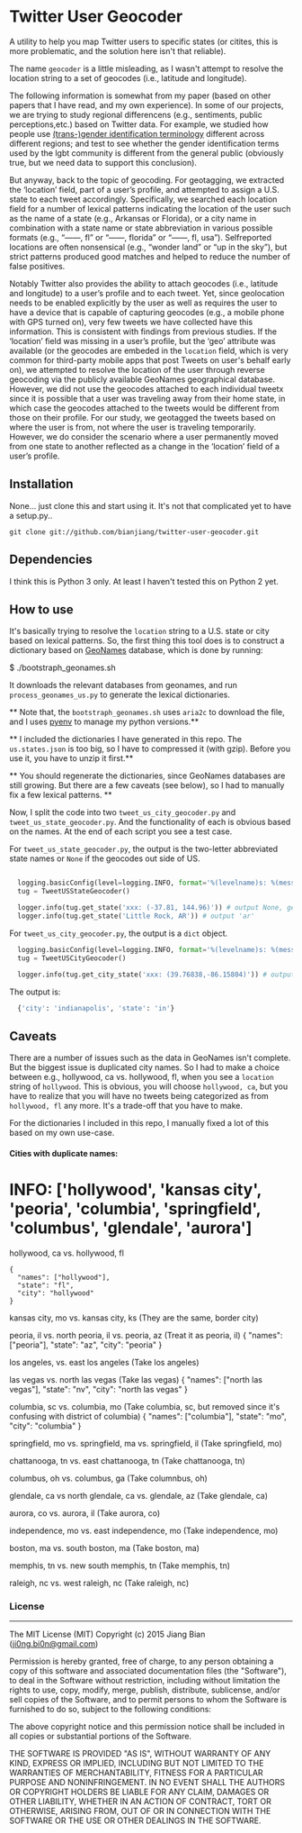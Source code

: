 
Twitter User Geocoder
==========

A utility to help you map Twitter users to specific states (or citites, this is more problematic, and the solution here isn't that reliable).

The name `geocoder` is a little misleading, as I wasn't attempt to resolve the location string to a set of geocodes (i.e., latitude and longitude).

The following information is somewhat from my paper (based on other papers that I have read, and my own experience). In some of our projects, we are trying to study regional differencens (e.g., sentiments, public perceptions,etc.) based on Twitter data. For example, we studied how people use [(trans-)gender identification terminology](http://bianjiang.github.io/twitter-language-on-transgender/) different across different regions; and test to see whether the gender identification terms used by the lgbt community is different from the general public (obviously true, but we need data to support this conclusion).

But anyway, back to the topic of geocoding. For geotagging, we extracted the ‘location’ field, part of a user’s profile, and attempted to assign a U.S. state to each tweet accordingly. Specifically, we searched each location field for a number of lexical patterns indicating the location of the user such as the name of a state (e.g., Arkansas or Florida), or a city name in combination with a state name or state abbreviation in various possible formats (e.g., “——, fl” or “——, florida” or “——, fl, usa”). Selfreported locations are often nonsensical (e.g., “wonder land” or “up in the sky”), but strict patterns produced good matches and helped to reduce the number of false positives.

Notably Twitter also provides the ability to attach geocodes (i.e., latitude and longitude) to a user’s profile and to each tweet. Yet, since geolocation needs to be enabled explicitly by the user as well as requires the user to have a device that is capable of capturing geocodes (e.g., a mobile phone with GPS turned on), very few tweets we have collected have this information. This is consistent with findings from previous studies. If the ‘location’ field was missing in a user’s profile, but the ‘geo’ attribute was available (or the geocodes are embeded in the `location` field, which is very common for third-party mobile apps that post Tweets on user's behalf early on), we attempted to resolve the location of the user through reverse geocoding via the publicly available GeoNames geographical database. However, we did not use the geocodes attached to each individual tweetx since it is possible that a user was traveling away from their home state, in which case the geocodes attached to the tweets would be different from those on their profile. For our study, we geotagged the tweets based on where the user is from, not where the user is traveling temporarily. However, we do consider the scenario where a user permanently moved from one state to another reflected as a change in the ‘location’ field of a user’s profile.

Installation
------------

None... just clone this and start using it. It's not that complicated yet to have a setup.py..

    git clone git://github.com/bianjiang/twitter-user-geocoder.git

Dependencies
------------
I think this is Python 3 only. At least I haven't tested this on Python 2 yet. 

How to use
------------
It's basically trying to resolve the `location` string to a U.S. state or city based on lexical patterns. So, the first thing this tool does is to construct a dictionary based on [GeoNames](http://www.geonames.org/) database, which is done by running:

  $ ./bootstraph_geonames.sh

It downloads the relevant databases from geonames, and run `process_geonames_us.py` to generate the lexical dictionaries.

** Note that, the `bootstraph_geonames.sh` uses `aria2c` to download the file, and I uses [pyenv](https://github.com/yyuu/pyenv) to manage my python versions.**

** I included the dictionaries I have generated in this repo. The `us.states.json` is too big, so I have to compressed it (with gzip). Before you use it, you have to unzip it first.**

** You should regenerate the dictionaries, since GeoNames databases are still growing. But there are a few caveats (see below), so I had to manually fix a few lexical patterns. **

Now, I split the code into two `tweet_us_city_geocoder.py` and `tweet_us_state_geocoder.py`. And the functionality of each is obvious based on the names. At the end of each script you see a test case.

For `tweet_us_state_geocoder.py`, the output is the two-letter abbreviated state names or `None` if the geocodes out side of US.

  ```python

    logging.basicConfig(level=logging.INFO, format='%(levelname)s: %(message)s')
    tug = TweetUSStateGeocoder()

    logger.info(tug.get_state('xxx: (-37.81, 144.96)')) # output None, geocodes out side of US
    logger.info(tug.get_state('Little Rock, AR')) # output 'ar'

  ```

For `tweet_us_city_geocoder.py`, the output is a `dict` object.

  ```python
    logging.basicConfig(level=logging.INFO, format='%(levelname)s: %(message)s')
    tug = TweetUSCityGeocoder()

    logger.info(tug.get_city_state('xxx: (39.76838,-86.15804)')) # output ({'city': 'indianapolis', 'state': 'in'})
  ```

The output is:

  ```python
    {'city': 'indianapolis', 'state': 'in'}
  ```


Caveats
------------
There are a number of issues such as the data in GeoNames isn't complete. But the biggest issue is duplicated city names. So I had to make a choice between e.g., hollywood, ca vs. hollywood, fl, when you see a `location` string of `hollywood`. This is obvious, you will choose `hollywood, ca`, but you have to realize that you will have no tweets being categorized as from `hollywood, fl` any more. It's a trade-off that you have to make. 

For the dictionaries I included in this repo, I manually fixed a lot of this based on my own use-case.

#### Cities with duplicate names:

# INFO: ['hollywood', 'kansas city', 'peoria', 'columbia', 'springfield', 'columbus', 'glendale', 'aurora']

hollywood, ca vs. hollywood, fl
  ````
  {
    "names": ["hollywood"],
    "state": "fl",
    "city": "hollywood"
  }
  ````

kansas city, mo vs. kansas city, ks (They are the same, border city)

peoria, il vs. north peoria, il vs. peoria, az (Treat it as peoria, il)
{
  "names": ["peoria"],
  "state": "az",
  "city": "peoria"
}

los angeles, vs. east los angeles (Take los angeles)

las vegas vs. north las vegas (Take las vegas)
{
  "names": ["north las vegas"],
  "state": "nv",
  "city": "north las vegas"
}

columbia, sc vs. columbia, mo (Take columbia, sc, but removed since it's confusing with district of columbia)
{
  "names": ["columbia"],
  "state": "mo",
  "city": "columbia"
}

springfield, mo vs. springfield, ma vs. springfield, il (Take springfield, mo)

chattanooga, tn vs. east chattanooga, tn (Take chattanooga, tn)

columbus, oh vs. columbus, ga (Take columnbus, oh)

glendale, ca vs north glendale, ca vs. glendale, az (Take glendale, ca)

aurora, co vs. aurora, il (Take aurora, co)

independence, mo vs. east independence, mo (Take independence, mo)

boston, ma vs. south boston, ma (Take boston, ma)

memphis, tn vs. new south memphis, tn (Take memphis, tn)

raleigh, nc vs. west raleigh, nc (Take raleigh, nc)

### License
------------

The MIT License (MIT)
Copyright (c) 2015 Jiang Bian (ji0ng.bi0n@gmail.com)

Permission is hereby granted, free of charge, to any person obtaining a copy of
this software and associated documentation files (the "Software"), to deal in
the Software without restriction, including without limitation the rights to
use, copy, modify, merge, publish, distribute, sublicense, and/or sell copies of
the Software, and to permit persons to whom the Software is furnished to do so,
subject to the following conditions:

The above copyright notice and this permission notice shall be included in all
copies or substantial portions of the Software.

THE SOFTWARE IS PROVIDED "AS IS", WITHOUT WARRANTY OF ANY KIND, EXPRESS OR
IMPLIED, INCLUDING BUT NOT LIMITED TO THE WARRANTIES OF MERCHANTABILITY, FITNESS
FOR A PARTICULAR PURPOSE AND NONINFRINGEMENT. IN NO EVENT SHALL THE AUTHORS OR
COPYRIGHT HOLDERS BE LIABLE FOR ANY CLAIM, DAMAGES OR OTHER LIABILITY, WHETHER
IN AN ACTION OF CONTRACT, TORT OR OTHERWISE, ARISING FROM, OUT OF OR IN
CONNECTION WITH THE SOFTWARE OR THE USE OR OTHER DEALINGS IN THE SOFTWARE.
